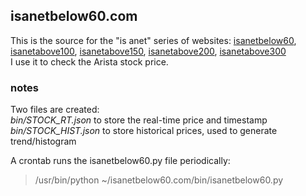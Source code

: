 ## isanetbelow60.com

This is the source for the "is anet" series of websites: <a href=http://www.isanetbelow60.com>isanetbelow60</a>, <a href=http://www.isanetabove100.com>isanetabove100</a>, <a href=http://www.isanetabove150.com>isanetabove150</a>, <a href=http://www.isanetabove200.com>isanetabove200</a>, <a href=http://www.isanetabove300.com>isanetabove300</a>
<br>
I use it to check the Arista stock price.

### notes
Two files are created:
<br>
*bin/STOCK_RT.json* to store the real-time price and timestamp
<br>
*bin/STOCK_HIST.json* to store historical prices, used to generate trend/histogram

A crontab runs the isanetbelow60.py file periodically:
> /usr/bin/python ~/isanetbelow60.com/bin/isanetbelow60.py
